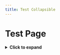 ```yaml
---
title: Test Collapsible
---
```


# Test Page

<details>
  <summary><strong>Click to expand</strong></summary>

This text is inside the collapsible.

- List item 1
- List item 2

```yaml
key: value
another_key: another_value
```
</details>
